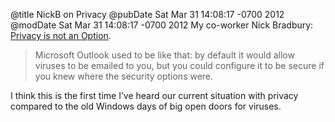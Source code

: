 @title NickB on Privacy
@pubDate Sat Mar 31 14:08:17 -0700 2012
@modDate Sat Mar 31 14:08:17 -0700 2012
My co-worker Nick Bradbury: <a href="http://nick.typepad.com/blog/2012/03/privacy-is-not-an-option.html">Privacy is not an Option</a>.

>Microsoft Outlook used to be like that: by default it would allow viruses to be emailed to you, but you could configure it to be secure if you knew where the security options were.

I think this is the first time I’ve heard our current situation with privacy compared to the old Windows days of big open doors for viruses.
